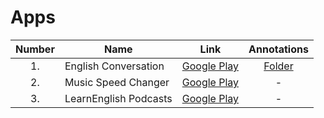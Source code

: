 # Apps

| Number | Name | Link | Annotations |
| :---: | --- | :---: | :---: |
| 1. | English Conversation | [Google Play](https://play.google.com/store/apps/details?id=vn.magik.english) | [Folder](/apps/english-conversation) |
| 2. | Music Speed Changer | [Google Play](https://play.google.com/store/apps/details?id=com.smp.musicspeed) | - |
| 3. | LearnEnglish Podcasts | [Google Play](https://play.google.com/store/apps/details?id=hk.hkbc.epodcast) | - |
